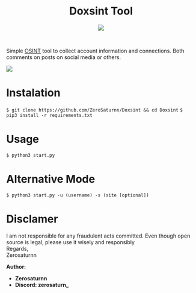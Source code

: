 <h1 align="center">Doxsint Tool</h1>

<p align="center">
    <img src="https://github.com/ZeroSaturnn/Doxsint/blob/main/src/img.png">
</p>

<br>

Simple [OSINT](https://www.recordedfuture.com/blog/open-source-intelligence-definition) tool to collect account information and connections. Both comments on posts on social media or others.

<img src="https://raw.githubusercontent.com/ZeroSaturnn/Doxsint/main/src/demo.gif"><br>

# Instalation
`$ git clone https://github.com/ZeroSaturnn/Doxsint && cd Doxsint`
`$ pip3 install -r requirements.txt`

# Usage
`$ python3 start.py`

# Alternative Mode
`$ python3 start.py -u (username) -s (site [optional])`

# Disclamer
I am not responsible for any fraudulent acts committed. Even though open source is legal, please use it wisely and responsibly
<br>
Regards,
<br>
Zerosaturnn

**Author:**
- **Zerosaturnn**
- **Discord: zerosaturn_**
